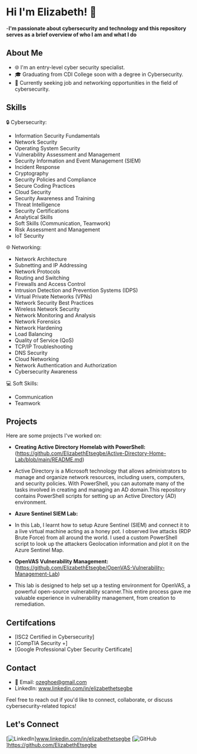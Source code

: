 # Hi I'm Elizabeth! 👋
 
-<b>I'm passionate about cybersecurity and technology and this repository serves as a brief overview of who I am and what I do</b>

## About Me

- 🌐 I'm an entry-level cyber security specialist.
- 🎓 Graduating from CDI College soon with a degree in Cybersecurity.
- 💼 Currently seeking job and networking opportunities in the field of cybersecurity.

## Skills

🔒 Cybersecurity:
- Information Security Fundamentals
- Network Security
- Operating System Security
- Vulnerability Assessment and Management
- Security Information and Event Management (SIEM)
- Incident Response
- Cryptography
- Security Policies and Compliance
- Secure Coding Practices
- Cloud Security
- Security Awareness and Training
- Threat Intelligence
- Security Certifications
- Analytical Skills
- Soft Skills (Communication, Teamwork)
- Risk Assessment and Management
- IoT Security


🌐 Networking:
- Network Architecture
- Subnetting and IP Addressing
- Network Protocols
- Routing and Switching
- Firewalls and Access Control
- Intrusion Detection and Prevention Systems (IDPS)
- Virtual Private Networks (VPNs)
- Network Security Best Practices
- Wireless Network Security
- Network Monitoring and Analysis
- Network Forensics
- Network Hardening
- Load Balancing
- Quality of Service (QoS)
- TCP/IP Troubleshooting
- DNS Security
- Cloud Networking
- Network Authentication and Authorization
- Cybersecurity Awareness

  
💻 Soft Skills:
- Communication
- Teamwork

## Projects

Here are some projects I've worked on:

- **Creating Active Directory Homelab with PowerShell:**(https://github.com/ElizabethEtsegbe/Active-Directory-Home-Lab/blob/main/README.md)
- Active Directory is a Microsoft technology that allows administrators to manage and organize network resources, including users, computers, and security policies. With PowerShell, you can automate many of the tasks involved in creating and managing an AD domain.This repository contains PowerShell scripts for setting up an Active Directory (AD) environment.


- **Azure Sentinel SIEM Lab:**
- In this Lab, I learnt how to setup Azure Sentinel (SIEM) and connect it to a live virtual machine acting as a honey pot. I observed live attacks (RDP Brute Force) from all around the world. I used a custom PowerShell script to look up the attackers Geolocation information and plot it on the Azure Sentinel Map.

  
-  **OpenVAS Vulnerability Management:**
  (https://github.com/ElizabethEtsegbe/OpenVAS-Vulnerability-Management-Lab)
- This lab is designed to help set up a testing environment for OpenVAS, a powerful open-source vulnerability scanner.This entire process gave me valuable experience in vulnerability management, from creation to remediation.

<h2>Certifcations</h2>

- [ISC2 Certified in Cybersecurity]
- [CompTIA Security +]
- [Google Professional Cyber Security Certificate]

## Contact

- 📧 Email: ozeghoe@gmail.com
- LinkedIn: www.linkedin.com/in/elizabethetsegbe

Feel free to reach out if you'd like to connect, collaborate, or discuss cybersecurity-related topics!

## Let's Connect

[![LinkedIn](https://img.shields.io/badge/-LinkedIn-blue?style=flat&logo=linkedin)]www.linkedin.com/in/elizabethetsegbe
[![GitHub](https://img.shields.io/badge/-GitHub-black?style=flat&logo=github)]https://github.com/ElizabethEtsegbe

<!---
CyberBerrywhiz/CyberBerrywhiz is a ✨ special ✨ repository because its `README.md` (this file) appears on your GitHub profile.
You can click the Preview link to take a look at your changes.
--->

